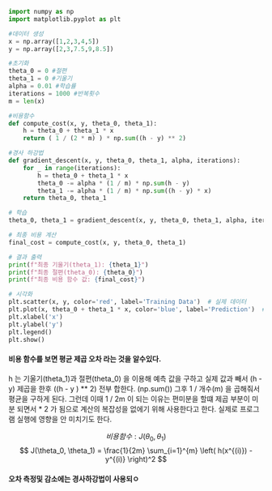 ```python
import numpy as np
import matplotlib.pyplot as plt

#데이터 생성
x = np.array([1,2,3,4,5])
y = np.array([2,3,7.5,9,8.5])

#초기화
theta_0 = 0 #절편
theta_1 = 0 #기울기
alpha = 0.01 #학습률
iterations = 1000 #반복횟수
m = len(x)

#비용함수
def compute_cost(x, y, theta_0, theta_1):
    h = theta_0 + theta_1 * x
    return ( 1 / (2 * m) ) * np.sum((h - y) ** 2)

#경사 하강법
def gradient_descent(x, y, theta_0, theta_1, alpha, iterations):
    for _ in range(iterations):
        h = theta_0 + theta_1 * x
        theta_0 -= alpha * (1 / m) * np.sum(h - y)
        theta_1 -= alpha * (1 / m) * np.sum((h - y) * x)
    return theta_0, theta_1

# 학습
theta_0, theta_1 = gradient_descent(x, y, theta_0, theta_1, alpha, iterations)

# 최종 비용 계산
final_cost = compute_cost(x, y, theta_0, theta_1)

# 결과 출력
print(f"최종 기울기(theta_1): {theta_1}")
print(f"최종 절편(theta_0): {theta_0}")
print(f"최종 비용 함수 값: {final_cost}")

# 시각화
plt.scatter(x, y, color='red', label='Training Data')  # 실제 데이터
plt.plot(x, theta_0 + theta_1 * x, color='blue', label='Prediction')  # 모델
plt.xlabel('x')
plt.ylabel('y')
plt.legend()
plt.show()
```

#### 비용 함수를 보면 평균 제곱 오차 라는 것을 알수있다.
h 는 기울기(theta_1)과 절편(theta_0) 을 이용해 예측 값을 구하고
실제 값과 빼서 (h - y) 제곱을 한후 ((h - y ) ** 2) 전부 합한다. (np.sum())
그후 1 / 개수(m) 을 곱해줘서 평균을 구하게 된다.
그런데 이때 1 / 2m 이 되는 이유는 편미분을 할떄 제곱 부분이 미분 되면서
\* 2 가 됨으로 계산의 복잡성을 없에기 위해 사용한다고 한다.
실제로 프로그램 실행에 영향을 안 미치기도 한다.

$$
비용함수 :
J(\theta_0, \theta_1)
$$$$
J(\theta_0, \theta_1) = \frac{1}{2m} \sum_{i=1}^{m} \left( h(x^{(i)}) - y^{(i)} \right)^2
$$



#### 오차 측정및 감소에는 경사하강법이 사용되ㅇ